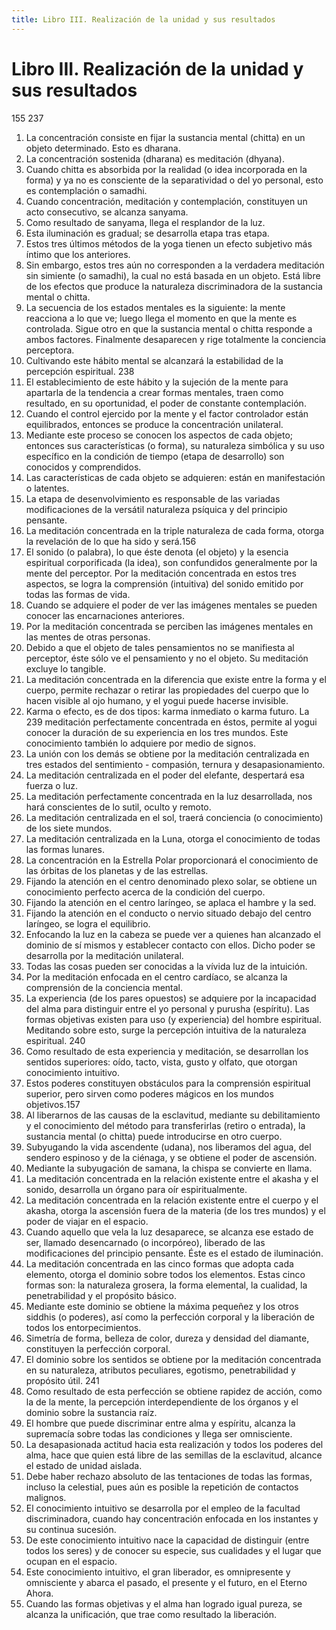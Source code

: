 ```yaml
---
title: Libro III. Realización de la unidad y sus resultados
---
```


# Libro III. Realización de la unidad y sus resultados

<p>
<pin lang="es">155</pin> <pin lang="en">237</pin>
</p>

1. La concentración consiste en fijar la sustancia mental (chitta) en un objeto determinado. Esto es dharana. <af book="3" af="1"/>
2. La concentración sostenida (dharana) es meditación (dhyana). <af book="3" af="2"/>
3. Cuando chitta es absorbida por la realidad (o idea incorporada en la forma) y ya no es consciente de la separatividad o del yo personal, esto es contemplación o samadhi. <af book="3" af="3"/>
4. Cuando concentración, meditación y contemplación, constituyen un acto consecutivo, se alcanza sanyama. <af book="3" af="4"/>
5. Como resultado de sanyama, llega el resplandor de la luz. <af book="3" af="5"/>
6. Esta iluminación es gradual; se desarrolla etapa tras etapa. <af book="3" af="6"/>
7. Estos tres últimos métodos de la yoga tienen un efecto subjetivo más íntimo que los anteriores. <af book="3" af="7"/>
8. Sin embargo, estos tres aún no corresponden a la verdadera meditación sin simiente (o samadhi), la cual no está basada en un objeto. Está libre de los efectos que produce la naturaleza discriminadora de la sustancia mental o chitta. <af book="3" af="8"/>
9. La secuencia de los estados mentales es la siguiente: la mente reacciona a lo que ve; luego llega el momento en que la mente es controlada. Sigue otro en que la sustancia mental o chitta responde a ambos factores. Finalmente desaparecen y rige totalmente la conciencia perceptora. <af book="3" af="9"/>
10. Cultivando este hábito mental se alcanzará la estabilidad de la percepción espiritual. <pin lang="en">238</pin> <af book="3" af="10"/>
11. El establecimiento de este hábito y la sujeción de la mente para apartarla de la tendencia a crear formas mentales, traen como resultado, en su oportunidad, el poder de constante contemplación. <af book="3" af="11"/>
12. Cuando el control ejercido por la mente y el factor controlador están equilibrados, entonces se produce la concentración unilateral. <af book="3" af="12"/>
13. Mediante este proceso se conocen los aspectos de cada objeto; entonces sus características (o forma), su naturaleza simbólica y su uso específico en la condición de tiempo (etapa de desarrollo) son conocidos y comprendidos. <af book="3" af="13"/>
14. Las características de cada objeto se adquieren: están en manifestación o latentes. <af book="3" af="14"/>
15. La etapa de desenvolvimiento es responsable de las variadas modificaciones de la versátil naturaleza psíquica y del principio pensante. <af book="3" af="15"/>
16. La meditación concentrada en la triple naturaleza de cada forma, otorga la revelación de lo que ha sido y será.<pin lang="es">156</pin> <af book="3" af="16"/>
17. El sonido (o palabra), lo que éste denota (el objeto) y la esencia espiritual corporificada (la idea), son confundidos generalmente por la mente del perceptor. Por la meditación concentrada en estos tres aspectos, se logra la comprensión (intuitiva) del sonido emitido por todas las formas de vida. <af book="3" af="17"/>
18. Cuando se adquiere el poder de ver las imágenes mentales se pueden conocer las encarnaciones anteriores.
19. Por la meditación concentrada se perciben las imágenes mentales en las mentes de otras personas.
20. Debido a que el objeto de tales pensamientos no se manifiesta al perceptor, éste sólo ve el pensamiento y no el objeto. Su meditación excluye lo tangible.
21. La meditación concentrada en la diferencia que existe entre la forma y el cuerpo, permite rechazar o retirar las propiedades del cuerpo que lo hacen visible al ojo humano, y el yogui puede hacerse invisible.
22. Karma o efecto, es de dos tipos: karma inmediato o karma futuro. La <pin lang="en">239</pin> meditación perfectamente concentrada en éstos, permite al yogui conocer la duración de su experiencia en los tres mundos. Este conocimiento también lo adquiere por medio de signos.
23. La unión con los demás se obtiene por la meditación centralizada en tres estados del sentimiento - compasión, ternura y desapasionamiento.
24. La meditación centralizada en el poder del elefante, despertará esa fuerza o luz.
25. La meditación perfectamente concentrada en la luz desarrollada, nos hará conscientes de lo sutil, oculto y remoto.
26. La meditación centralizada en el sol, traerá conciencia (o conocimiento) de los siete mundos.
27. La meditación centralizada en la Luna, otorga el conocimiento de todas las formas lunares.
28. La concentración en la Estrella Polar proporcionará el conocimiento de las órbitas de los planetas y de las estrellas.
29. Fijando la atención en el centro denominado plexo solar, se obtiene un conocimiento perfecto acerca de la condición del cuerpo.
30. Fijando la atención en el centro laríngeo, se aplaca el hambre y la sed.
31. Fijando la atención en el conducto o nervio situado debajo del centro laríngeo, se logra el equilibrio.
32. Enfocando la luz en la cabeza se puede ver a quienes han alcanzado el dominio de sí mismos y establecer contacto con ellos. Dicho poder se desarrolla por la meditación unilateral.
33. Todas las cosas pueden ser conocidas a la vívida luz de la intuición.
34. Por la meditación enfocada en el centro cardíaco, se alcanza la comprensión de la conciencia mental.
35. La experiencia (de los pares opuestos) se adquiere por la incapacidad del alma para distinguir entre el yo personal y purusha (espíritu). Las formas objetivas existen para uso (y experiencia) del hombre espiritual. Meditando sobre esto, surge la percepción intuitiva de la naturaleza espiritual. <pin lang="en">240</pin>
36. Como resultado de esta experiencia y meditación, se desarrollan los sentidos superiores: oído, tacto, vista, gusto y olfato, que otorgan conocimiento intuitivo.
37. Estos poderes constituyen obstáculos para la comprensión espiritual superior, pero sirven como poderes mágicos en los mundos objetivos.<pin lang="es">157</pin>
38. Al liberarnos de las causas de la esclavitud, mediante su debilitamiento y el conocimiento del método para transferirlas (retiro o entrada), la sustancia mental (o chitta) puede introducirse en otro cuerpo.
39. Subyugando la vida ascendente (udana), nos liberamos del agua, del sendero espinoso y de la ciénaga, y se obtiene el poder de ascensión.
40. Mediante la subyugación de samana, la chispa se convierte en llama.
41. La meditación concentrada en la relación existente entre el akasha y el sonido, desarrolla un órgano para oír espiritualmente.
42. La meditación concentrada en la relación existente entre el cuerpo y el akasha, otorga la ascensión fuera de la materia (de los tres mundos) y el poder de viajar en el espacio.
43. Cuando aquello que vela la luz desaparece, se alcanza ese estado de ser, llamado desencarnado (o incorpóreo), liberado de las modificaciones del principio pensante. Éste es el estado de iluminación.
44. La meditación concentrada en las cinco formas que adopta cada elemento, otorga el dominio sobre todos los elementos. Estas cinco formas son: la naturaleza grosera, la forma elemental, la cualidad, la penetrabilidad y el propósito básico.
45. Mediante este dominio se obtiene la máxima pequeñez y los otros siddhis (o poderes), así como la perfección corporal y la liberación de todos los entorpecimientos.
46. Simetría de forma, belleza de color, dureza y densidad del diamante, constituyen la perfección corporal.
47. El dominio sobre los sentidos se obtiene por la meditación concentrada en su naturaleza, atributos peculiares, egotismo, penetrabilidad y propósito útil. <pin lang="en">241</pin>
48. Como resultado de esta perfección se obtiene rapidez de acción, como la de la mente, la percepción interdependiente de los órganos y el dominio sobre la sustancia raíz.
49. El hombre que puede discriminar entre alma y espíritu, alcanza la supremacía sobre todas las condiciones y llega ser omnisciente.
50. La desapasionada actitud hacia esta realización y todos los poderes del alma, hace que quien está libre de las semillas de la esclavitud, alcance el estado de unidad aislada.
51. Debe haber rechazo absoluto de las tentaciones de todas las formas, incluso la celestial, pues aún es posible la repetición de contactos malignos.
52. El conocimiento intuitivo se desarrolla por el empleo de la facultad discriminadora, cuando hay concentración enfocada en los instantes y su continua sucesión.
53. De este conocimiento intuitivo nace la capacidad de distinguir (entre todos los seres) y de conocer su especie, sus cualidades y el lugar que ocupan en el espacio.
54. Este conocimiento intuitivo, el gran liberador, es omnipresente y omnisciente y abarca el pasado, el presente y el futuro, en el Eterno Ahora.
55. Cuando las formas objetivas y el alma han logrado igual pureza, se alcanza la unificación, que trae como resultado la liberación.
